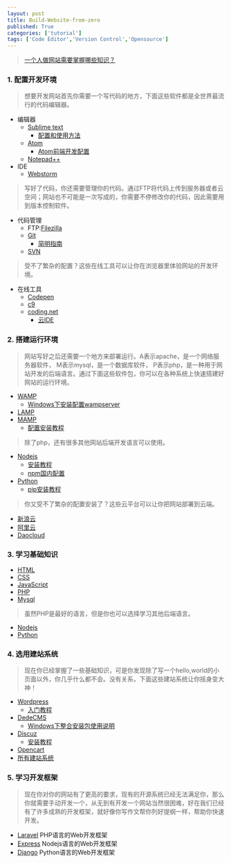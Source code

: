 ```yaml
---
layout: post
title: Build-Website-from-zero
published: True
categories: ['tutorial']
tags: ['Code Editor','Version Control','Opensource']
---
```


> [一个人做网站需要掌握哪些知识？](https://www.zhihu.com/question/19696149)

<!--more-->

### 1. 配置开发环境

> 想要开发网站首先你需要一个写代码的地方，下面这些软件都是全世界最流行的代码编辑器。

* 编辑器
    * [Sublime text](https://www.sublimetext.com/)
        - [配置和使用方法](https://www.zybuluo.com/king/note/47271)
    * [Atom](https://atom.io/)
        - [Atom前端开发配置](http://leftstick.github.io/tech/2015/07/01/setup-frontend-env-with-atom)
    * [Notepad++](https://notepad-plus-plus.org/)
* IDE
    * [Webstorm](https://www.jetbrains.com/webstorm/)

> 写好了代码，你还需要管理你的代码。通过FTP将代码上传到服务器或者云空间；网站也不可能是一次写成的，你需要不停修改你的代码，因此需要用到版本控制软件。

* 代码管理
    * FTP:[Filezilla](https://www.filezilla.cn/)
    * [Git](https://git-scm.com/)
        - [简明指南](http://rogerdudler.github.io/git-guide/index.zh.html)
    * [SVN](https://tortoisesvn.net/index.zh.html)

> 受不了繁杂的配置？这些在线工具可以让你在浏览器里体验网站的开发环境。

* 在线工具
    * [Codepen](http://codepen.io/)
    * [c9](https://c9.io)
    * [coding.net](https://coding.net/)
        - [云IDE](https://ide.coding.net/)

### 2. 搭建运行环境

> 网站写好之后还需要一个地方来部署运行。A表示apache，是一个网络服务器软件， M表示mysql，是一个数据库软件， P表示php，是一种用于网站开发的后端语言。通过下面这些软件包，你可以在各种系统上快速搭建好网站的运行环境。

* [WAMP](http://www.wampserver.com/en/)
    - [Windows下安装配置wampserver](http://blog.csdn.net/geofferysun/article/details/9046693)
* [LAMP](https://magiclen.org/lamp/)
* [MAMP](https://www.mamp.info/en/)
    - [配置安装教程](https://netbeans.org/kb/docs/php/configure-php-environment-mac-os_zh_CN.html)

> 除了php，还有很多其他网站后端开发语言可以使用。

* [Nodejs](https://nodejs.org/zh-cn/) 
    - [安装教程](http://www.runoob.com/nodejs/nodejs-install-setup.html)
    - [npm国内配置](https://npm.taobao.org/)
* [Python](https://www.python.org/) 
    - [pip安装教程](http://pip-cn.readthedocs.io/en/latest/installing.html)

> 你又受不了繁杂的配置安装了？这些云平台可以让你把网站部署到云端。

* [新浪云](http://www.sinacloud.com/)
* [阿里云](https://www.aliyun.com/)
* [Daocloud](https://www.daocloud.io/)

### 3. 学习基础知识

* [HTML](http://www.w3school.com.cn/html/)
* [CSS](http://www.w3school.com.cn/css/)
* [JavaScript](http://www.w3school.com.cn/js/)
* [PHP](http://www.w3school.com.cn/php/)
* [Mysql](http://www.runoob.com/mysql/mysql-tutorial.html)

> 虽然PHP是最好的语言，但是你也可以选择学习其他后端语言。

* [Nodejs](http://www.runoob.com/nodejs/nodejs-tutorial.html)
* [Python](http://www.runoob.com/python/python-tutorial.html)

### 4. 选用建站系统

> 现在你已经掌握了一些基础知识，可是你发现除了写一个hello,world的小页面以外，你几乎什么都不会。没有关系，下面这些建站系统让你摇身变大神！

* [Wordpress](https://cn.wordpress.org/)
    - [入门教程](http://www.wpdaxue.com/series/wordpress-start/)
* [DedeCMS](http://www.dedecms.com/) 
    - [Windows下整合安装包使用说明](http://www.dedecms.com/help/installation/2009/0929/1.html)
* [Discuz](http://www.discuz.net/forum.php)
    - [安装教程](http://www.discuz.net/thread-2141484-1-1.html)
* [Opencart](http://www.opencartchina.com/)
* [所有建站系统](http://www.oschina.net/project/tag/256/web-system?lang=0&os=0&sort=view) 

### 5. 学习开发框架

> 现在你对你的网站有了更高的要求，现有的开源系统已经无法满足你，那么你就需要手动开发一个，从无到有开发一个网站当然很困难，好在我们已经有了许多成熟的开发框架，就好像你写作文帮你列好提纲一样，帮助你快速开发。

* [Laravel](https://laravel.com/) PHP语言的Web开发框架
* [Express](http://expressjs.com/zh-cn/) Nodejs语言的Web开发框架
* [Django](https://www.djangoproject.com/) Python语言的Web开发框架